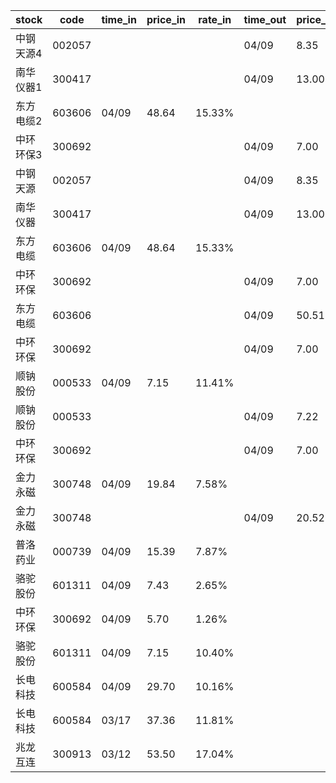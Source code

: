 |stock|code|time_in|price_in|rate_in|time_out|price_out|rate_out|person|
| --- | --- | --- | --- | --- | --- | --- | --- | --- |
|中钢天源4|002057||||04/09|8.35|7.93%|张浩|
|南华仪器1|300417||||04/09|13.00|8.51%|王军|
|东方电缆2|603606|04/09|48.64|15.33%||||张浩|
|中环环保3|300692||||04/09|7.00|3.19%|王军|
|中钢天源|002057||||04/09|8.35|7.93%|张浩|
|南华仪器|300417||||04/09|13.00|8.51%|王军|
|东方电缆|603606|04/09|48.64|15.33%||||张浩|
|中环环保|300692||||04/09|7.00|3.19%|王军|
|东方电缆|603606||||04/09|50.51|15.95%|张浩|
|中环环保|300692||||04/09|7.00|3.21%|王军|
|顺钠股份|000533|04/09|7.15|11.41%||||张浩|
|顺钠股份|000533||||04/09|7.22|11.50%|张浩|
|中环环保|300692||||04/09|7.00|3.26%|王军|
|金力永磁|300748|04/09|19.84|7.58%||||张浩|
|金力永磁|300748||||04/09|20.52|7.85%|张浩|
|普洛药业|000739|04/09|15.39|7.87%||||张浩|
|骆驼股份|601311|04/09|7.43|2.65%||||王军|
|中环环保|300692|04/09|5.70|1.26%||||王军|
|骆驼股份|601311|04/09|7.15|10.40%||||王军|
|长电科技|600584|04/09|29.70|10.16%||||张浩|
|长电科技|600584|03/17|37.36|11.81%||||张浩|
|兆龙互连|300913|03/12|53.50|17.04%|||||
